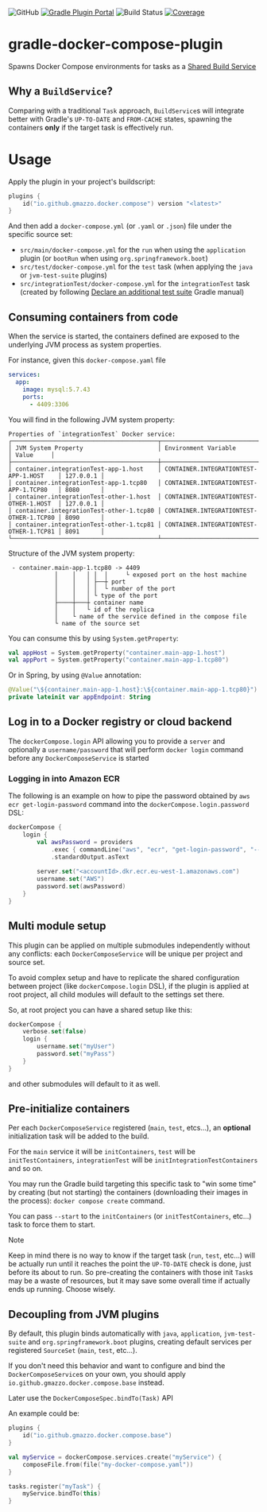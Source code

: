 ![GitHub](https://img.shields.io/github/license/gmazzo/gradle-docker-compose-plugin)
[![Gradle Plugin Portal](https://img.shields.io/gradle-plugin-portal/v/io.github.gmazzo.docker.compose)](https://plugins.gradle.org/plugin/io.github.gmazzo.docker.compose)
![Build Status](https://github.com/gmazzo/gradle-docker-compose-plugin/actions/workflows/build.yaml/badge.svg)
[![Coverage](https://codecov.io/gh/gmazzo/gradle-docker-compose-plugin/branch/main/graph/badge.svg?token=ExYkP1Q9oE)](https://codecov.io/gh/gmazzo/gradle-docker-compose-plugin)

# gradle-docker-compose-plugin
Spawns Docker Compose environments for tasks as a [Shared Build Service](https://docs.gradle.org/current/userguide/build_services.html)

## Why a `BuildService`?
Comparing with a traditional `Task` approach, `BuildService`s will integrate better with Gradle's `UP-TO-DATE` and `FROM-CACHE` states, spawning the containers **only** if the target task is effectively run.

# Usage
Apply the plugin in your project's buildscript:
```kotlin
plugins {
    id("io.github.gmazzo.docker.compose") version "<latest>"
}
```
And then add a `docker-compose.yml` (or `.yaml` or `.json`) file under the specific source set:

- `src/main/docker-compose.yml` for the `run` when using the `application` plugin (or `bootRun` when using `org.springframework.boot`)
- `src/test/docker-compose.yml` for the `test` task (when applying the `java` or `jvm-test-suite` plugins)
- `src/integrationTest/docker-compose.yml` for the `integrationTest` task (created by following [Declare an additional test suite](https://docs.gradle.org/current/userguide/jvm_test_suite_plugin.html#sec:declare_an_additional_test_suite) Gradle manual)

## Consuming containers from code
When the service is started, the containers defined are exposed to the underlying JVM process as system properties.

For instance, given this `docker-compose.yaml` file
```yaml
services:
  app:
    image: mysql:5.7.43
    ports:
      - 4409:3306
```
You will find in the following JVM system property:
```
Properties of `integrationTest` Docker service:
┌─────────────────────────────────────────┬─────────────────────────────────────────┬───────────┐
│ JVM System Property                     │ Environment Variable                    │ Value     │
├─────────────────────────────────────────┼─────────────────────────────────────────┼───────────┤
│ container.integrationTest-app-1.host    │ CONTAINER.INTEGRATIONTEST-APP-1.HOST    │ 127.0.0.1 │
│ container.integrationTest-app-1.tcp80   │ CONTAINER.INTEGRATIONTEST-APP-1.TCP80   │ 8080      │
│ container.integrationTest-other-1.host  │ CONTAINER.INTEGRATIONTEST-OTHER-1.HOST  │ 127.0.0.1 │
│ container.integrationTest-other-1.tcp80 │ CONTAINER.INTEGRATIONTEST-OTHER-1.TCP80 │ 8090      │
│ container.integrationTest-other-1.tcp81 │ CONTAINER.INTEGRATIONTEST-OTHER-1.TCP81 │ 8091      │
└─────────────────────────────────────────┴─────────────────────────────────────────┴───────────┘
```

Structure of the JVM system property:
```
 - container.main-app-1.tcp80 -> 4409
             │    │   │ │  │     └ exposed port on the host machine
             │    │   │ ├──┼ port
             │    │   │ │  └ number of the port
             │    │   │ └ type of the port
             ├────┼───┼ container name
             │    │   └ id of the replica
             │    └ name of the service defined in the compose file
             └ name of the source set
```
You can consume this by using `System.getProperty`:
```kotlin
val appHost = System.getProperty("container.main-app-1.host")
val appPort = System.getProperty("container.main-app-1.tcp80")
```
Or in Spring, by using `@Value` annotation:
```kotlin
@Value("\${container.main-app-1.host}:\${container.main-app-1.tcp80}")
private lateinit var appEndpoint: String
```

## Log in to a Docker registry or cloud backend
The `dockerCompose.login` API allowing you to provide a `server` and optionally a `username/password` that will perform `docker login` command before any `DockerComposeService` is started

### Logging in into Amazon ECR
The following is an example on how to pipe the password obtained by `aws ecr get-login-password` command into the `dockerCompose.login.password` DSL:
```kotlin
dockerCompose {
    login {
        val awsPassword = providers
            .exec { commandLine("aws", "ecr", "get-login-password", "--region", "eu-west-1") }
            .standardOutput.asText
        
        server.set("<accountId>.dkr.ecr.eu-west-1.amazonaws.com")
        username.set("AWS")
        password.set(awsPassword)
    }
}
```

## Multi module setup
This plugin can be applied on multiple submodules independently without any conflicts: each `DockerComposeService` will be unique per project and source set.

To avoid complex setup and have to replicate the shared configuration between project (like `dockerCompose.login` DSL), if the plugin is applied at root project, all child modules will default to the settings set there.

So, at root project you can have a shared setup like this:
```kotlin
dockerCompose {
    verbose.set(false)
    login {
        username.set("myUser")
        password.set("myPass")
    }
}
```
and other submodules will default to it as well.

## Pre-initialize containers
Per each `DockerComposeService` registered (`main`, `test`, etcs...), an **optional** initialization task will be added to the build.

For the `main` service it will be `initContainers`, `test` will be `initTestContainers`, `integrationTest` will be `initIntegrationTestContainers` and so on.

You may run the Gradle build targeting this specific task to "win some time" by creating (but not starting) the containers (downloading their images in the process): `docker compose create` command.

You can pass `--start` to the `initContainers` (or `initTestContainers`, etc...) task to force them to start.

> [!NOTE]
> Keep in mind there is no way to know if the target task (`run`, `test`, etc...) will be actually run until it reaches the point the `UP-TO-DATE` check is done, just before its about to run. So pre-creating the containers with those init `Task`s may be a waste of resources, but it may save some overall time if actually ends up running. 
> Choose wisely.

## Decoupling from JVM plugins
By default, this plugin binds automatically with `java`, `application`, `jvm-test-suite` and `org.springframework.boot` plugins, creating default services per registered `SourceSet` (`main`, `test`, etc...).

If you don't need this behavior and want to configure and bind the `DockerComposeService`s on your own, you should apply `io.github.gmazzo.docker.compose.base` instead.

Later use the `DockerComposeSpec.bindTo(Task)` API 

An example could be:
```kotlin
plugins {
    id("io.github.gmazzo.docker.compose.base")
}

val myService = dockerCompose.services.create("myService") {
    composeFile.from(file("my-docker-compose.yaml"))
}

tasks.register("myTask") {
    myService.bindTo(this)
}
```
